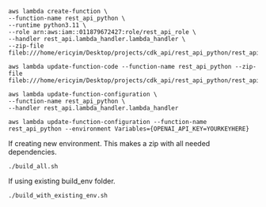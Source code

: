 ```
aws lambda create-function \
--function-name rest_api_python \
--runtime python3.11 \
--role arn:aws:iam::011879672427:role/rest_api_role \
--handler rest_api.lambda_handler.lambda_handler \
--zip-file fileb:///home/ericyim/Desktop/projects/cdk_api/rest_api_python/rest_api_python.zip 
```

```
aws lambda update-function-code --function-name rest_api_python --zip-file fileb:///home/ericyim/Desktop/projects/cdk_api/rest_api_python/rest_api_python.zip 

```


```
aws lambda update-function-configuration \
--function-name rest_api_python \
--handler rest_api.lambda_handler.lambda_handler
```

```
aws lambda update-function-configuration --function-name rest_api_python --environment Variables={OPENAI_API_KEY=YOURKEYHERE}
```

If creating new environment. This makes a zip with all needed dependencies.
```
./build_all.sh
```

If using existing build_env folder.
```
./build_with_existing_env.sh
```